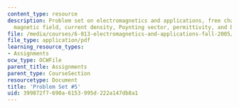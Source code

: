 ```yaml
---
content_type: resource
description: Problem set on electromagnetics and applications, free charge density,
  magnetic field, current density, Poynting vector, permittivity, and boundary conditions.
file: /media/courses/6-013-electromagnetics-and-applications-fall-2005/399872f7690a6153995d222a147db8a1_ps5.pdf
file_type: application/pdf
learning_resource_types:
- Assignments
ocw_type: OCWFile
parent_title: Assignments
parent_type: CourseSection
resourcetype: Document
title: 'Problem Set #5'
uid: 399872f7-690a-6153-995d-222a147db8a1
---
```

